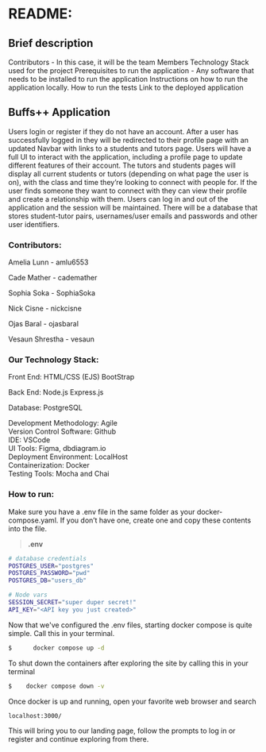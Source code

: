 # README:

## Brief description
Contributors - In this case, it will be the team Members
Technology Stack used for the project
Prerequisites to run the application - Any software that needs to be installed to run the application
Instructions on how to run the application locally.
How to run the tests
Link to the deployed application

## Buffs++ Application 
Users login or register if they do not have an account. After a user has successfully logged in they will be redirected to their profile page with an updated Navbar with links to a students and tutors page. Users will have a full UI to interact with the application, including a profile page to update different features of their account. The tutors and students pages will display all current students or tutors (depending on what page the user is on), with the class and time they’re looking to connect with people for. If the user finds someone they want to connect with they can view their profile and create a relationship with them. Users can log in and out of the application and the session will be maintained. There will be a database that stores student-tutor pairs, usernames/user emails and passwords and other user identifiers.



### Contributors: 
Amelia Lunn - amlu6553 

Cade Mather - cademather

Sophia Soka - SophiaSoka

Nick Cisne - nickcisne 

Ojas Baral -  ojasbaral

Vesaun Shrestha - vesaun


### Our Technology Stack: 
  Front End: 
  HTML/CSS (EJS)
  BootStrap

  Back End:
  Node.js
  Express.js

  Database:
  PostgreSQL


Development Methodology: Agile	 
Version Control Software: Github	  			 
IDE: VSCode					
UI Tools: Figma, dbdiagram.io		
Deployment Environment: LocalHost   
Containerization: Docker		  	
Testing Tools: Mocha and Chai


### How to run:
Make sure you have a .env file in the same folder as your docker-compose.yaml. If you don’t have one, create one and copy these contents into the file. 

> **.env** 
```bash
# database credentials
POSTGRES_USER="postgres"
POSTGRES_PASSWORD="pwd"
POSTGRES_DB="users_db"

# Node vars
SESSION_SECRET="super duper secret!"
API_KEY="<API key you just created>"
```


Now that we've configured the .env files, starting docker compose is quite simple. Call this in your terminal.
```bash
$      docker compose up -d 
```

To shut down the containers after exploring the site by calling this in your terminal
```bash 
$    docker compose down -v 
```

Once docker is up and running, open your favorite web browser and search 
```bash
localhost:3000/
```

This will bring you to our landing page, follow the prompts to log in or register and continue exploring from there. 


